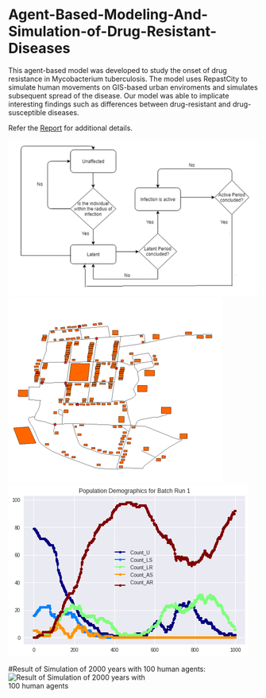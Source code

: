 # Agent-Based-Modeling-And-Simulation-of-Drug-Resistant-Diseases

This agent-based model was developed to study the onset of drug resistance in Mycobacterium tuberculosis.
The model uses RepastCity to simulate human movements on GIS-based urban enviroments and simulates subsequent spread of the disease.
Our model was able to implicate interesting findings such as differences between drug-resistant and drug-susceptible diseases.

Refer the [Report](https://github.com/Charan000/Agent-Based-Modeling-And-Simulation-of-Drug-Resistant-Diseases/blob/master/Report.pdf) for additional details.

![Infection Model](./results/InfectionModel.png)
![City Model](./results/CityModel.png)
![Result of Simulation of 1000 years with 100 human agents](./results/result1.png "Title")

#Result of Simulation of 2000 years with 100 human agents:
<img src="https://github.com/Charan000/Agent-Based-Modeling-And-Simulation-of-Drug-Resistant-Diseases
/blob/master/results/result2.png" align="left" alt="Result of Simulation of 2000 years with 100 human agents" width="300"/>
